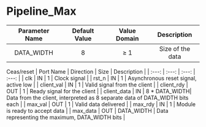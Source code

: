 # Pipeline_Max

| Parameter Name            | Default Value | Value Domain  | Description                                                                    |
|           :---:           |     :---:     |    :---:      |                                     :---:                                      |
| DATA_WIDTH                | 8             | ≥ 1           | Size of the data                                                               |

Ceas/reset
| Port Name                 | Direction     | Size          | Description                                                                    |
|           :---:           |     :---:     |    :---:      |                                     :---:                                      |
| clk                       | IN            | 1             | Clock signal                                                                   |
| rst_n                     | IN            | 1             | Asynchronous reset signal, active low                                          |
| client_val                | IN            | 1             | Valid signal from the client                                                   |
| client_rdy                | OUT           | 1             | Ready signal for the client                                                    |
| client_data               | IN            | 8 * DATA_WIDTH| Data from the client, interpreted as 8 separate data of DATA_WIDTH bits each   |
| max_val                   | OUT           | 1             | Valid data delivered                                                           |
| max_rdy                   | IN            | 1             | Module is ready to accept data                                                 |
| max_data                  | OUT           | DATA_WIDTH    | Data representing the maximum, DATA_WIDTH bits                                 |
